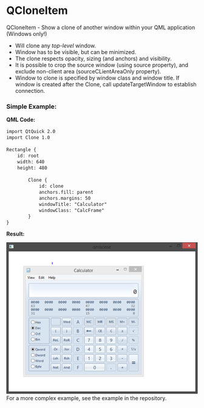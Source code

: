 # QCloneItem
QCloneItem - Show a clone of another window within your QML application (Windows only!)

* Will clone any *top-level* window.
* Window has to be visible, but can be minimized.
* The clone respects opacity, sizing (and anchors) and visibility.
* It is possible to crop the source window (using source property), and exclude non-client area (sourceCLientAreaOnly property).
* Window to clone is specified by window class and window title. If window is created after the Clone, call updateTargetWindow to establish connection.

### Simple Example:
**QML Code:**
```
import QtQuick 2.0
import Clone 1.0

Rectangle {
    id: root
    width: 640
    height: 480

        Clone {
            id: clone
            anchors.fill: parent
            anchors.margins: 50
            windowTitle: "Calculator"
            windowClass: "CalcFrame"
        }
}

```
**Result:**

![Example](/example/example.png "Example")
For a more complex example, see the example in the repository.